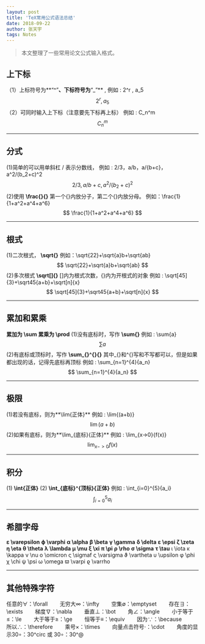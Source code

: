```yaml
---
layout: post
title: 'TeX常用公式语法总结'
date: 2018-09-22
author: 张天宇
tags: Notes
---
```


> 本文整理了一些常用论文公式输入格式。

## 上下标

（1）上标符号为**“^”**、下标符号为**“_”** , 
例如 : 2^r , a_5
$$
2^r,a_5
$$
（2）可同时输入上下标（注意要先下标再上标） 
例如 : C_n^m
$$
C_n^m
$$

------

## 分式

(1)简单的可以用单斜杠 / 表示分数线， 
例如 : 2/3，a/b，a/{b+c}，a^2/(b_2+c)^2
$$
2/3,a/{b+c},a^2/(b_2+c)^2
$$
(2)使用 **\frac{}{}** 第一个{}内放分子，第二个{}内放分母。 
例如：\frac{1}{1+a^2+a^4+a^6}
$$
\frac{1}{1+a^2+a^4+a^6}
$$

------

## 根式

(1)二次根式， **\sqrt{}** 
例如：\sqrt{22}+\sqrt{a}b+\sqrt{ab} 
$$
\sqrt{22}+\sqrt{a}b+\sqrt{ab} 
$$
(2)多次根式 **\sqrt[]{}** []内为根式次数，{}内为开根式的对象 
例如 : \sqrt[45]{3}+\sqrt45{a+b}+\sqrt[n]{x}
$$
\sqrt[45]{3}+\sqrt45{a+b}+\sqrt[n]{x}
$$

------

## 累加和累乘

**累加为 \sum 累乘为 \prod** 
(1)没有底标时，写作 **\sum{}** 
例如 : \sum{a} 
$$
 \sum{a} 
$$
(2)有底标或顶标时，写作 **\sum_{}^{}{}** 
其中_{}和^{}写和不写都可以，但是如果都出现的话，记得先底标再顶标 
例如 : \sum_{n=1}^{4}{a_n}
$$
\sum_{n=1}^{4}{a_n}
$$

------

## 极限

(1)若没有底标，则为**\lim{正体}** 
例如 : \lim{(a+b)} 
$$
 \lim{(a+b)} 
$$
(2)如果有底标，则为**\lim_{底标}{正体}** 
例如 : \lim_{x->0}{f(x)}
$$
\lim_{x->0}{f(x)}
$$

------

## 积分

(1) **\int{正体}** 
(2) **\int_{底标}^{顶标}{正体}** 
例如 : \int_{i=0}^{5}{a_i}
$$
 \int_{i=0}^{5}{a_i}
$$

------

## 希腊字母

**ɛ \varepsilon** 
**ϕ \varphi** 
**α \alpha** 
**β \beta** 
**γ \gamma** 
**δ \delta** 
**ε \epsi** 
**ζ \zeta** 
**η \eta** 
**θ \theta** 
**λ \lambda** 
**μ \mu** 
**ξ \xi** 
**π \pi** 
**ρ \rho** 
**σ \sigma** 
**τ \tau** 
ι \iota 
κ \kappa 
ν \nu 
ο \omicron 
ς \sigmaf 
ς \varsigma 
ϑ \vartheta 
υ \upsilon 
φ \phi 
χ \chi 
ψ \psi 
ω \omega 
ϖ \varpi 
ϱ \varrho

------

## 其他特殊字符

任意的∀：\forall　　 
无穷大∞：\infty　　 
空集∅：\emptyset　　 
存在∃：\exists　　 
梯度∇：\nabla　　 
垂直⊥：\bot　　 
角∠：\angle　　 
小于等于≤：\le　　 
大于等于≥：\ge　　 
恒等于≡：\equiv　　 
因为∵：\because　　 
所以∴：\therefore　　 
乘号×：\times　　 
向量点击符号⋅：\cdot　　 
角度的显示30∘：30^circ 或 30∘：30^@